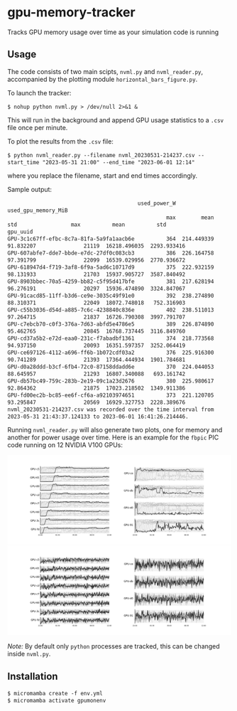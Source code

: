 # gpu-memory-tracker
Tracks GPU memory usage over time as your simulation code is running

## Usage

The code consists of two main scipts, `nvml.py` and `nvml_reader.py`, accompanied by the plotting module `horizontal_bars_figure.py`. 

To launch the tracker:
```console
$ nohup python nvml.py > /dev/null 2>&1 &
```
This will run in the background and append GPU usage statistics to a `.csv` file once per minute.

To plot the results from the `.csv` file:
```console
$ python nvml_reader.py --filename nvml_20230531-214237.csv --start_time "2023-05-31 21:00" --end_time "2023-06-01 12:14"
```
where you replace the filename, start and end times accordingly.

Sample output:
```
                                         used_power_W                        used_gpu_memory_MiB                           
                                                  max        mean        std                 max          mean          std
gpu_uuid                                                                                                                   
GPU-3c1c67ff-efbc-8c7a-81fa-5a9fa1aacb6e          364  214.449339  91.832207               21119  16218.496035  2293.933416
GPU-607abfe7-dde7-bbde-e7dc-27df0c083cb3          386  226.164758  97.391799               22099  16539.029956  2770.936672
GPU-618947d4-f719-3af8-6f9a-5ad6c10717d9          375  222.932159  98.131933               21703  15937.905727  3587.840492
GPU-8903bbec-70a5-4259-bb82-c5f95d417bfe          381  217.628194  96.276191               20297  15936.474890  3324.847067
GPU-91cacd85-11ff-b3d6-ce9e-3035c49f91e0          392  238.274890  88.310371               22049  18072.748018   752.316903
GPU-c55b3036-d54d-a885-7c6c-4238840c836e          402  238.511013  97.264715               21837  16726.790308  3997.791707
GPU-c7ebcb70-c0f3-376a-7d63-abfd5e4786e5          389  226.874890  95.462765               20845  16768.737445  3116.849760
GPU-cd37a5b2-e72d-eaa0-231c-f7abadbf1361          374  218.773568  94.937150               20093  16351.597357  3252.064419
GPU-ce697126-4112-a696-ff6b-1b072cdf03a2          376  225.916300  90.741289               21393  17364.444934  1901.784681
GPU-d0a28ddd-b3cf-6fb4-72c0-87158ddadd6e          370  224.044053  88.645957               21293  16807.340088   693.161742
GPU-db57bc49-759c-283b-2e19-09c1a23d2676          380  225.980617  92.864362               21875  17023.218502  1349.911386
GPU-fd00ec2b-bc85-ee6f-cf6a-a92103974651          373  221.120705  93.295847               20569  16929.327753  2228.389676
nvml_20230531-214237.csv was recorded over the time interval from 2023-05-31 21:43:37.124133 to 2023-06-01 16:41:26.214446.
```

Running `nvml_reader.py` will also generate two plots, one for memory and another for power usage over time. Here is an example for the `fbpic` PIC code running on 12 NVIDIA V100 GPUs:

![Memory usage](plots/mem.png)
![Power usage](plots/pow.png)

_Note:_ By default only `python` processes are tracked, this can be changed inside `nvml.py`.

## Installation

```console
$ micromamba create -f env.yml
$ micromamba activate gpumonenv
```